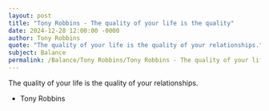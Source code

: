 ```yaml
---
layout: post
title: "Tony Robbins - The quality of your life is the quality"
date: 2024-12-28 12:00:00 -0000
author: Tony Robbins
quote: "The quality of your life is the quality of your relationships."
subject: Balance
permalink: /Balance/Tony Robbins/Tony Robbins - The quality of your life is the quality
---
```


The quality of your life is the quality of your relationships.

- Tony Robbins
